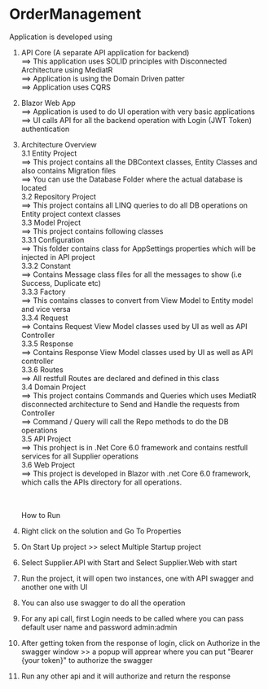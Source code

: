 # OrderManagement

Application is developed using <br />
1. API Core (A separate API application for backend)<br />
  ==> This application uses SOLID principles with Disconnected Architecture using MediatR<br />
  ==> Application is using the Domain Driven patter<br />
  ==> Application uses CQRS<br />
2. Blazor Web App<br />
  ==> Application is used to do UI operation with very basic applications<br />
  ==> UI calls API for all the backend operation with Login (JWT Token) authentication<br />
3. Architecture Overview<br />
  3.1 Entity Project<br />
    ==> This project contains all the DBContext classes, Entity Classes and also contains Migration files<br />
    ==> You can use the Database Folder where the actual database is located<br />
  3.2 Repository Project<br />
    ==> This project contains all LINQ queries to do all DB operations on Entity project context classes<br />
  3.3 Model Project<br />
    ==> This project contains following classes<br />
      3.3.1 Configuration<br />
        ==> This folder contains class for AppSettings properties which will be injected in API project<br />
      3.3.2 Constant<br />
        ==> Contains Message class files for all the messages to show (i.e Success, Duplicate etc)<br />
      3.3.3 Factory<br />
        ==> This contains classes to convert from View Model to Entity model and vice versa<br />
      3.3.4 Request<br />
        ==> Contains Request View Model classes used by UI as well as API Controller<br />
      3.3.5 Response<br />
        ==> Contains Response View Model classes used by UI as well as API controller<br />
      3.3.6 Routes<br />
        ==> All restfull Routes are declared and defined in this class<br />
  3.4 Domain Project<br />
    ==> This project contains Commands and Queries which uses MediatR disconnected architecture to Send and Handle the requests from Controller<br />
    ==> Command / Query will call the Repo methods to do the DB operations<br />
  3.5 API Project<br />
    ==> This prohject is in .Net Core 6.0 framework and contains restfull services for all Supplier operations<br />
  3.6 Web Project<br />
    ==> This project is developed in Blazor with .net Core 6.0 framework, which calls the APIs directory for all operations.<br />
    
    <br /><br />
How to Run<br />
1. Right click on the solution and Go To Properties<br />
2. On Start Up project >> select Multiple Startup project<br />
3. Select Supplier.API with Start and Select Supplier.Web with start<br />
4. Run the project, it will open two instances, one with API swagger and another one with UI<br />
5. You can also use swagger to do all the operation<br />
6. For any api call, first Login needs to be called where you can pass default user name and password admin:admin<br />
7. After getting token from the response of login, click on Authorize in the swagger window >> a popup will apprear where you can put "Bearer {your token}" to authorize the swagger<br />
8. Run any other api and it will authorize and return the response<br />

